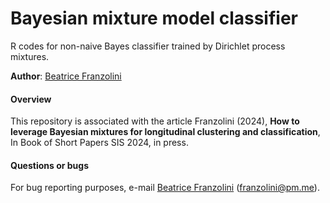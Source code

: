 # Bayesian mixture model classifier

R codes for non-naive Bayes classifier trained by Dirichlet process mixtures.

**Author**: [Beatrice Franzolini](https://beatricefranzolini.github.io) 

#### Overview 
This repository is associated with the article Franzolini (2024), **How to leverage Bayesian mixtures for longitudinal clustering and classification**, In Book of Short Papers SIS 2024, in press.

#### Questions or bugs
For bug reporting purposes, e-mail [Beatrice Franzolini](https://beatricefranzolini.github.io) (franzolini@pm.me).
 
